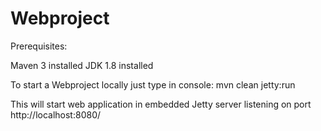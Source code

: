 # Webproject

Prerequisites:

Maven 3 installed
JDK 1.8 installed

To start a Webproject locally just type in console:
mvn clean jetty:run

This will start web application in embedded Jetty server listening on port http://localhost:8080/
